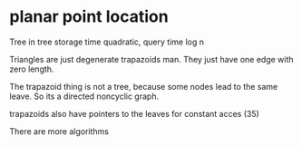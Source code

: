# planar point location

Tree in tree storage time quadratic,
query time log n

Triangles are just degenerate trapazoids man. They just have one edge with zero length.

The trapazoid thing is not a tree, because some nodes lead to the same leave.
So its a directed noncyclic graph.

trapazoids also have pointers to the leaves for constant acces (35)

There are more algorithms
